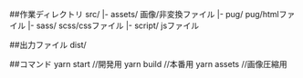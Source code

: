 ##作業ディレクトリ
src/
|- assets/	画像/非変換ファイル
|- pug/		pug/htmlファイル
|- sass/	scss/cssファイル
|- script/	jsファイル

##出力ファイル
dist/

##コマンド
yarn start	//開発用
yarn build	//本番用
yarn assets	//画像圧縮用